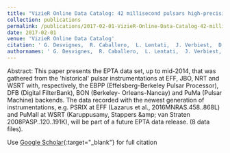 ```yaml
---
title: "VizieR Online Data Catalog: 42 millisecond pulsars high-precision timing (Desvignes+, 2016)"
collection: publications
permalink: /publications/2017-02-01-VizieR-Online-Data-Catalog-42-millisecond-pulsars-high-precision-timing-Desvignes-2016
date: 2017-02-01
venue: 'VizieR Online Data Catalog'
citation: ' G. Desvignes,  R. Caballero,  L. Lentati,  J. Verbiest,  D. Champion,  B. Stappers,  G. Janssen,  P. Lazarus,  S. Oslowski,  S. Babak,  C. Bassa,  P. Brem,  M. Burgay,  I. Cognard,  J. Gair,  E. Graikou,  L. Guillemot,  J. Hessels,  A. Jessner,  C. Jordan,  R. Karuppusamy,  M. Kramer,  A. Lassus,  K. Lazaridis,  K. Lee,  K. Liu,  A. Lyne,  J. McKee,  C. Mingarelli,  D. Perrodin,  A. Petiteau,  A. Possenti,  M. Purver,  P. Rosado,  S. Sanidas,  A. Sesana,  <b>G. Shaifullah,</b>  R. Smits,  S. Taylor,  G. Theureau,  C. Tiburzi,  R. van Haasteren,  A. Vecchio, &quot;VizieR Online Data Catalog: 42 millisecond pulsars high-precision timing (Desvignes+, 2016).&quot; VizieR Online Data Catalog, 2017.'
authornames: ' G. Desvignes,  R. Caballero,  L. Lentati,  J. Verbiest,  D. Champion,  B. Stappers,  G. Janssen,  P. Lazarus,  S. Oslowski,  S. Babak,  C. Bassa,  P. Brem,  M. Burgay,  I. Cognard,  J. Gair,  E. Graikou,  L. Guillemot,  J. Hessels,  A. Jessner,  C. Jordan,  R. Karuppusamy,  M. Kramer,  A. Lassus,  K. Lazaridis,  K. Lee,  K. Liu,  A. Lyne,  J. McKee,  C. Mingarelli,  D. Perrodin,  A. Petiteau,  A. Possenti,  M. Purver,  P. Rosado,  S. Sanidas,  A. Sesana,  <b>G. Shaifullah,</b>  R. Smits,  S. Taylor,  G. Theureau,  C. Tiburzi,  R. van Haasteren,  A. Vecchio, '
---
```

Abstract:
 This paper presents the EPTA data set, up to mid-2014, that was gathered from the &apos;historical&apos; pulsar instrumentations at EFF, JBO, NRT and WSRT with, respectively, the EBPP (Effelsberg-Berkeley Pulsar Processor), DFB (Digital FilterBank), BON (Berkeley- Orleans-Nancay) and PuMa (Pulsar Machine) backends. The data recorded with the newest generation of instrumentations, e.g. PSRIX at EFF (Lazarus et al., 2016MNRAS.458..868L) and PuMaII at WSRT (Karuppusamy, Stappers &amp;amp; van Straten 2008PASP..120..191K), will be part of a future EPTA data release. (8 data files). 

Use [Google Scholar](https://scholar.google.com/scholar?q=VizieR+Online+Data+Catalog:+42+millisecond+pulsars+high+precision+timing+(Desvignes+,+2016)){:target="_blank"} for full citation
